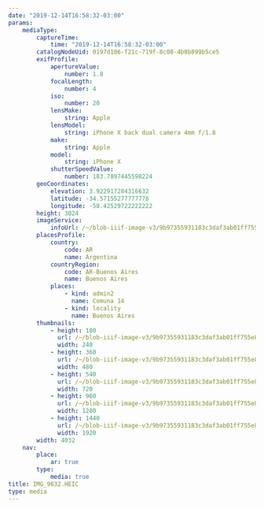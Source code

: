 ```yaml
---
date: "2019-12-14T16:58:32-03:00"
params:
    mediaType:
        captureTime:
            time: "2019-12-14T16:58:32-03:00"
        catalogNodeUid: 0197d106-f21c-719f-8c08-4b8b899b5ce5
        exifProfile:
            apertureValue:
                number: 1.8
            focalLength:
                number: 4
            iso:
                number: 20
            lensMake:
                string: Apple
            lensModel:
                string: iPhone X back dual camera 4mm f/1.8
            make:
                string: Apple
            model:
                string: iPhone X
            shutterSpeedValue:
                number: 183.7897445598224
        geoCoordinates:
            elevation: 3.922917284316632
            latitude: -34.57155277777778
            longitude: -58.42529722222222
        height: 3024
        imageService:
            infoUrl: /~/blob-iiif-image-v3/9b97355931183c3daf3ab01ff755e85b01814459b9b3f3b8b4fdff02f7ca1cc7/info.json
        placesProfile:
            country:
                code: AR
                name: Argentina
            countryRegion:
                code: AR-Buenos Aires
                name: Buenos Aires
            places:
                - kind: admin2
                  name: Comuna 14
                - kind: locality
                  name: Buenos Aires
        thumbnails:
            - height: 180
              url: /~/blob-iiif-image-v3/9b97355931183c3daf3ab01ff755e85b01814459b9b3f3b8b4fdff02f7ca1cc7/full/240%2C180/0/default.jpg
              width: 240
            - height: 360
              url: /~/blob-iiif-image-v3/9b97355931183c3daf3ab01ff755e85b01814459b9b3f3b8b4fdff02f7ca1cc7/full/480%2C360/0/default.jpg
              width: 480
            - height: 540
              url: /~/blob-iiif-image-v3/9b97355931183c3daf3ab01ff755e85b01814459b9b3f3b8b4fdff02f7ca1cc7/full/720%2C540/0/default.jpg
              width: 720
            - height: 960
              url: /~/blob-iiif-image-v3/9b97355931183c3daf3ab01ff755e85b01814459b9b3f3b8b4fdff02f7ca1cc7/full/1280%2C960/0/default.jpg
              width: 1280
            - height: 1440
              url: /~/blob-iiif-image-v3/9b97355931183c3daf3ab01ff755e85b01814459b9b3f3b8b4fdff02f7ca1cc7/full/1920%2C1440/0/default.jpg
              width: 1920
        width: 4032
    nav:
        place:
            ar: true
        type:
            media: true
title: IMG_9632.HEIC
type: media
---
```

